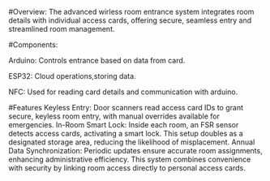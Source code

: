 #Overview:
The advanced wirless room entrance system integrates room details with individual access cards, offering secure, seamless entry and streamlined room management.

#Components:

Arduino: Controls entrance based on data from card.

ESP32: Cloud operations,storing data.

NFC: Used for reading card details and communication with arduino.

#Features
Keyless Entry: Door scanners read access card IDs to grant secure, keyless room entry, with manual overrides available for emergencies.
In-Room Smart Lock: Inside each room, an FSR sensor detects access cards, activating a smart lock. This setup doubles as a designated storage area, reducing the likelihood of misplacement.
Annual Data Synchronization: Periodic updates ensure accurate room assignments, enhancing administrative efficiency.
This system combines convenience with security by linking room access directly to personal access cards.

